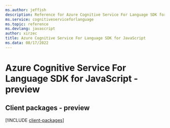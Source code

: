 ```yaml
---
ms.author: jeffish
description: Reference for Azure Cognitive Service For Language SDK for JavaScript
ms.service: cognitiveserviceforlanguage
ms.topic: reference
ms.devlang: javascript
author: xirzec
title: Azure Cognitive Service For Language SDK for JavaScript
ms.data: 08/17/2022
---
```

# Azure Cognitive Service For Language SDK for JavaScript - preview

## Client packages - preview
[!INCLUDE [client-packages](cognitive-service-for-language-client-index.md)]